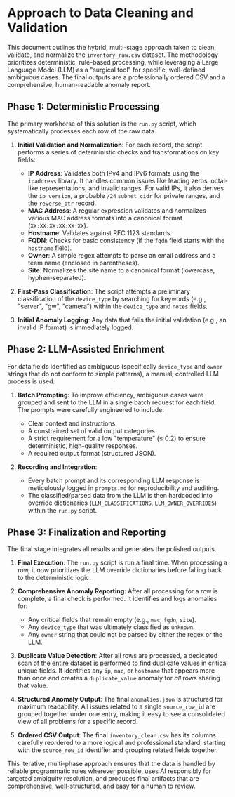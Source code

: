 # Approach to Data Cleaning and Validation

This document outlines the hybrid, multi-stage approach taken to clean, validate, and normalize the `inventory_raw.csv` dataset. The methodology prioritizes deterministic, rule-based processing, while leveraging a Large Language Model (LLM) as a "surgical tool" for specific, well-defined ambiguous cases. The final outputs are a professionally ordered CSV and a comprehensive, human-readable anomaly report.

## Phase 1: Deterministic Processing

The primary workhorse of this solution is the `run.py` script, which systematically processes each row of the raw data.

1.  **Initial Validation and Normalization**: For each record, the script performs a series of deterministic checks and transformations on key fields:
    *   **IP Address**: Validates both IPv4 and IPv6 formats using the `ipaddress` library. It handles common issues like leading zeros, octal-like representations, and invalid ranges. For valid IPs, it also derives the `ip_version`, a probable `/24` `subnet_cidr` for private ranges, and the `reverse_ptr` record.
    *   **MAC Address**: A regular expression validates and normalizes various MAC address formats into a canonical format (`XX:XX:XX:XX:XX:XX`).
    *   **Hostname**: Validates against RFC 1123 standards.
    *   **FQDN**: Checks for basic consistency (if the `fqdn` field starts with the `hostname` field).
    *   **Owner**: A simple regex attempts to parse an email address and a team name (enclosed in parentheses).
    *   **Site**: Normalizes the site name to a canonical format (lowercase, hyphen-separated).

2.  **First-Pass Classification**: The script attempts a preliminary classification of the `device_type` by searching for keywords (e.g., "server", "gw", "camera") within the `device_type` and `notes` fields.

3.  **Initial Anomaly Logging**: Any data that fails the initial validation (e.g., an invalid IP format) is immediately logged.

## Phase 2: LLM-Assisted Enrichment

For data fields identified as ambiguous (specifically `device_type` and `owner` strings that do not conform to simple patterns), a manual, controlled LLM process is used.

1.  **Batch Prompting**: To improve efficiency, ambiguous cases were grouped and sent to the LLM in a single batch request for each field. The prompts were carefully engineered to include:
    *   Clear context and instructions.
    *   A constrained set of valid output categories.
    *   A strict requirement for a low "temperature" (≤ 0.2) to ensure deterministic, high-quality responses.
    *   A required output format (structured JSON).

2.  **Recording and Integration**:
    *   Every batch prompt and its corresponding LLM response is meticulously logged in `prompts.md` for reproducibility and auditing.
    *   The classified/parsed data from the LLM is then hardcoded into override dictionaries (`LLM_CLASSIFICATIONS`, `LLM_OWNER_OVERRIDES`) within the `run.py` script.

## Phase 3: Finalization and Reporting

The final stage integrates all results and generates the polished outputs.

1.  **Final Execution**: The `run.py` script is run a final time. When processing a row, it now prioritizes the LLM override dictionaries before falling back to the deterministic logic.

2.  **Comprehensive Anomaly Reporting**: After all processing for a row is complete, a final check is performed. It identifies and logs anomalies for:
    *   Any critical fields that remain empty (e.g., `mac`, `fqdn`, `site`).
    *   Any `device_type` that was ultimately classified as `unknown`.
    *   Any `owner` string that could not be parsed by either the regex or the LLM.

3.  **Duplicate Value Detection**: After all rows are processed, a dedicated scan of the entire dataset is performed to find duplicate values in critical unique fields. It identifies any `ip`, `mac`, or `hostname` that appears more than once and creates a `duplicate_value` anomaly for *all* rows sharing that value.

4.  **Structured Anomaly Output**: The final `anomalies.json` is structured for maximum readability. All issues related to a single `source_row_id` are grouped together under one entry, making it easy to see a consolidated view of all problems for a specific record.

5.  **Ordered CSV Output**: The final `inventory_clean.csv` has its columns carefully reordered to a more logical and professional standard, starting with the `source_row_id` identifier and grouping related fields together.

This iterative, multi-phase approach ensures that the data is handled by reliable programmatic rules wherever possible, uses AI responsibly for targeted ambiguity resolution, and produces final artifacts that are comprehensive, well-structured, and easy for a human to review.
